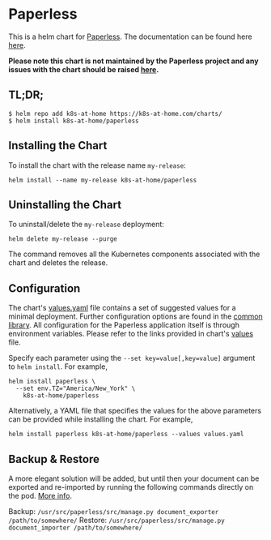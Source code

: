 # Paperless

This is a helm chart for [Paperless](https://github.com/the-paperless-project/paperless). The documentation can be found here [here](https://paperless.readthedocs.io/en/latest/index.html).

**Please note this chart is not maintained by the Paperless project and any issues with the chart should be raised [here](https://github.com/k8s-at-home/charts/issues/new).**

## TL;DR;

```shell
$ helm repo add k8s-at-home https://k8s-at-home.com/charts/
$ helm install k8s-at-home/paperless
```

## Installing the Chart

To install the chart with the release name `my-release`:

```console
helm install --name my-release k8s-at-home/paperless
```

## Uninstalling the Chart

To uninstall/delete the `my-release` deployment:

```console
helm delete my-release --purge
```
The command removes all the Kubernetes components associated with the chart and deletes the release.

## Configuration
The chart's [values.yaml](https://github.com/k8s-at-home/charts/blob/master/charts/paperless/values.yaml) file contains a set of suggested values for a minimal deployment. Further configuration options are found in the [common library](https://github.com/k8s-at-home/charts/blob/master/charts/common/values.yaml). All configuration for the Paperless application itself is through environment variables. Please refer to the links provided in chart's [values](https://github.com/k8s-at-home/charts/blob/master/charts/paperless/values.yaml) file.


Specify each parameter using the `--set key=value[,key=value]` argument to `helm install`. For example,
```console
helm install paperless \
  --set env.TZ="America/New_York" \
    k8s-at-home/paperless
```
Alternatively, a YAML file that specifies the values for the above parameters can be provided while installing the chart. For example,
```console
helm install paperless k8s-at-home/paperless --values values.yaml
```

## Backup & Restore
A more elegant solution will be added, but until then your document can be exported and re-imported by running the following commands directly on the pod. [More info](https://paperless.readthedocs.io/en/latest/migrating.html).

Backup: `/usr/src/paperless/src/manage.py document_exporter /path/to/somewhere/`
Restore: `/usr/src/paperless/src/manage.py document_importer /path/to/somewhere/`